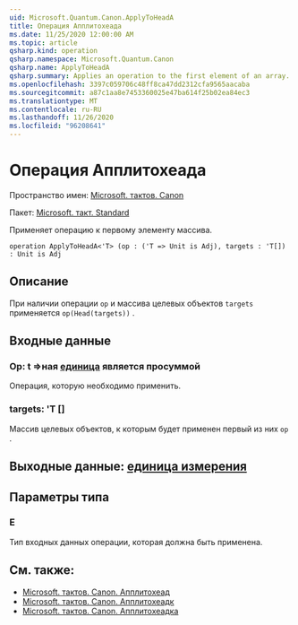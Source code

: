 ```yaml
---
uid: Microsoft.Quantum.Canon.ApplyToHeadA
title: Операция Апплитохеада
ms.date: 11/25/2020 12:00:00 AM
ms.topic: article
qsharp.kind: operation
qsharp.namespace: Microsoft.Quantum.Canon
qsharp.name: ApplyToHeadA
qsharp.summary: Applies an operation to the first element of an array.
ms.openlocfilehash: 3397c059706c48ff8ca47dd2312cfa9565aacaba
ms.sourcegitcommit: a87c1aa8e7453360025e47ba614f25b02ea84ec3
ms.translationtype: MT
ms.contentlocale: ru-RU
ms.lasthandoff: 11/26/2020
ms.locfileid: "96208641"
---
```

# <a name="applytoheada-operation"></a>Операция Апплитохеада

Пространство имен: [Microsoft. тактов. Canon](xref:Microsoft.Quantum.Canon)

Пакет: [Microsoft. такт. Standard](https://nuget.org/packages/Microsoft.Quantum.Standard)


Применяет операцию к первому элементу массива.

```qsharp
operation ApplyToHeadA<'T> (op : ('T => Unit is Adj), targets : 'T[]) : Unit is Adj
```


## <a name="description"></a>Описание

При наличии операции `op` и массива целевых объектов `targets` применяется `op(Head(targets))` .

## <a name="input"></a>Входные данные

### <a name="op--t--unit--is-adj"></a>Op: t =>ная [единица](xref:microsoft.quantum.lang-ref.unit)  является просуммой

Операция, которую необходимо применить.


### <a name="targets--t"></a>targets: 'T []

Массив целевых объектов, к которым будет применен первый из них `op` .



## <a name="output--unit"></a>Выходные данные: [единица измерения](xref:microsoft.quantum.lang-ref.unit)



## <a name="type-parameters"></a>Параметры типа

### <a name="t"></a>Е

Тип входных данных операции, которая должна быть применена.

## <a name="see-also"></a>См. также:

- [Microsoft. тактов. Canon. Апплитохеад](xref:Microsoft.Quantum.Canon.ApplyToHead)
- [Microsoft. тактов. Canon. Апплитохеадк](xref:Microsoft.Quantum.Canon.ApplyToHeadC)
- [Microsoft. тактов. Canon. Апплитохеадка](xref:Microsoft.Quantum.Canon.ApplyToHeadCA)